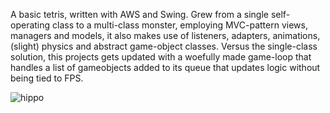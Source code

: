 A basic tetris, written with AWS and Swing. Grew from a single self-operating class to a multi-class monster, employing MVC-pattern views, managers and models, it also makes use of listeners, adapters, animations, (slight) physics and abstract game-object classes.
Versus the single-class solution, this projects gets updated with a woefully made game-loop that handles a list of gameobjects added to its queue that updates logic without being tied to FPS.
 
![hippo](https://i.imgur.com/ISBoeMu.gif)
